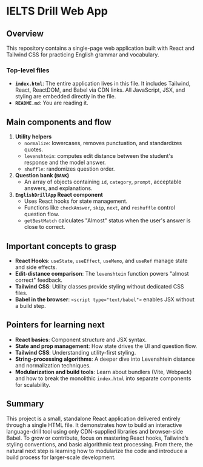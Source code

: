 # IELTS Drill Web App

## Overview
This repository contains a single-page web application built with React and Tailwind CSS for practicing English grammar and vocabulary.

### Top-level files
- **`index.html`**: The entire application lives in this file. It includes Tailwind, React, ReactDOM, and Babel via CDN links. All JavaScript, JSX, and styling are embedded directly in the file.
- **`README.md`**: You are reading it.

## Main components and flow
1. **Utility helpers**
   - `normalize`: lowercases, removes punctuation, and standardizes quotes.
   - `levenshtein`: computes edit distance between the student's response and the model answer.
   - `shuffle`: randomizes question order.
2. **Question bank (`BANK`)**
   - An array of objects containing `id`, `category`, `prompt`, acceptable answers, and explanations.
3. **`EnglishDrillApp` React component**
   - Uses React hooks for state management.
   - Functions like `checkAnswer`, `skip`, `next`, and `reshuffle` control question flow.
   - `getBestMatch` calculates "Almost" status when the user's answer is close to correct.

## Important concepts to grasp
- **React Hooks**: `useState`, `useEffect`, `useMemo`, and `useRef` manage state and side effects.
- **Edit-distance comparison**: The `levenshtein` function powers "almost correct" feedback.
- **Tailwind CSS**: Utility classes provide styling without dedicated CSS files.
- **Babel in the browser**: `<script type="text/babel">` enables JSX without a build step.

## Pointers for learning next
- **React basics**: Component structure and JSX syntax.
- **State and prop management**: How state drives the UI and question flow.
- **Tailwind CSS**: Understanding utility-first styling.
- **String-processing algorithms**: A deeper dive into Levenshtein distance and normalization techniques.
- **Modularization and build tools**: Learn about bundlers (Vite, Webpack) and how to break the monolithic `index.html` into separate components for scalability.

## Summary
This project is a small, standalone React application delivered entirely through a single HTML file. It demonstrates how to build an interactive language-drill tool using only CDN-supplied libraries and browser-side Babel. To grow or contribute, focus on mastering React hooks, Tailwind’s styling conventions, and basic algorithmic text processing. From there, the natural next step is learning how to modularize the code and introduce a build process for larger-scale development.

